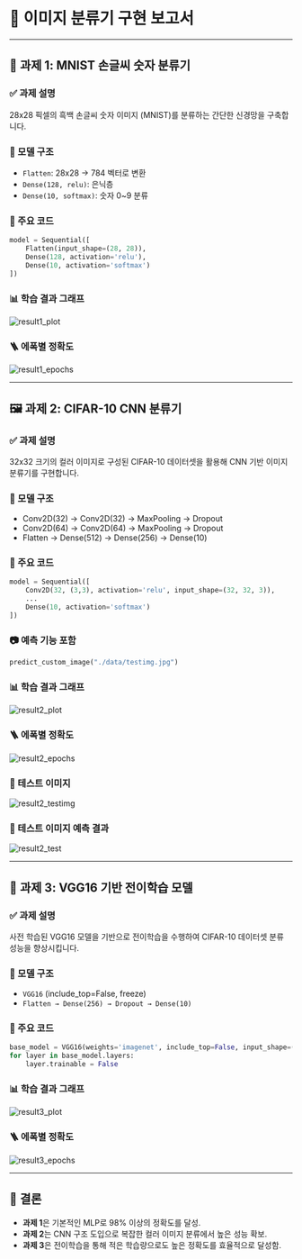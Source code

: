 
# 📘 이미지 분류기 구현 보고서

---

## 🧠 과제 1: MNIST 손글씨 숫자 분류기

### ✅ 과제 설명  
28x28 픽셀의 흑백 손글씨 숫자 이미지 (MNIST)를 분류하는 간단한 신경망을 구축합니다.

### 🧩 모델 구조  
- `Flatten`: 28x28 → 784 벡터로 변환  
- `Dense(128, relu)`: 은닉층  
- `Dense(10, softmax)`: 숫자 0~9 분류  

### 🔑 주요 코드
```python
model = Sequential([
    Flatten(input_shape=(28, 28)),
    Dense(128, activation='relu'),
    Dense(10, activation='softmax')
])
```

### 📊 학습 결과 그래프
![result1_plot](./data/result1_plot.png)

### 🪜 에폭별 정확도
![result1_epochs](./data/result1_epochs.png)

---

## 🖼️ 과제 2: CIFAR-10 CNN 분류기

### ✅ 과제 설명  
32x32 크기의 컬러 이미지로 구성된 CIFAR-10 데이터셋을 활용해 CNN 기반 이미지 분류기를 구현합니다.

### 🧩 모델 구조  
- Conv2D(32) → Conv2D(32) → MaxPooling → Dropout  
- Conv2D(64) → Conv2D(64) → MaxPooling → Dropout  
- Flatten → Dense(512) → Dense(256) → Dense(10)

### 🔑 주요 코드
```python
model = Sequential([
    Conv2D(32, (3,3), activation='relu', input_shape=(32, 32, 3)),
    ...
    Dense(10, activation='softmax')
])
```

### 📷 예측 기능 포함
```python
predict_custom_image("./data/testimg.jpg")
```

### 📊 학습 결과 그래프
![result2_plot](./data/result2_plot.png)

### 🪜 에폭별 정확도
![result2_epochs](./data/result2_epochs.png)

### 🧪 테스트 이미지
![result2_testimg](./data/testimg.jpg)

### 🧪 테스트 이미지 예측 결과
![result2_test](./data/result2_test.png)

---

## 🚀 과제 3: VGG16 기반 전이학습 모델

### ✅ 과제 설명  
사전 학습된 VGG16 모델을 기반으로 전이학습을 수행하여 CIFAR-10 데이터셋 분류 성능을 향상시킵니다.

### 🧩 모델 구조  
- `VGG16` (include_top=False, freeze)  
- `Flatten → Dense(256) → Dropout → Dense(10)`

### 🔑 주요 코드
```python
base_model = VGG16(weights='imagenet', include_top=False, input_shape=(32, 32, 3))
for layer in base_model.layers:
    layer.trainable = False
```

### 📊 학습 결과 그래프
![result3_plot](./data/result3_plot.png)

### 🪜 에폭별 정확도
![result3_epochs](./data/result3_epochs.png)

---

## 📌 결론
- **과제 1**은 기본적인 MLP로 98% 이상의 정확도를 달성.  
- **과제 2**는 CNN 구조 도입으로 복잡한 컬러 이미지 분류에서 높은 성능 확보.  
- **과제 3**은 전이학습을 통해 적은 학습량으로도 높은 정확도를 효율적으로 달성함.
